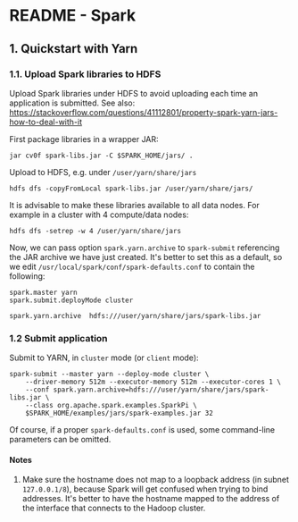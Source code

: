 # README - Spark

## 1. Quickstart with Yarn

### 1.1. Upload Spark libraries to HDFS

Upload Spark libraries under HDFS to avoid uploading each time an application is submitted. 
See also: https://stackoverflow.com/questions/41112801/property-spark-yarn-jars-how-to-deal-with-it

First package libraries in a wrapper JAR:

    jar cv0f spark-libs.jar -C $SPARK_HOME/jars/ .

Upload to HDFS, e.g. under `/user/yarn/share/jars`

    hdfs dfs -copyFromLocal spark-libs.jar /user/yarn/share/jars/

It is advisable to make these libraries available to all data nodes. For example in a cluster with 4 compute/data nodes:

    hdfs dfs -setrep -w 4 /user/yarn/share/jars

Now, we can pass option `spark.yarn.archive` to `spark-submit` referencing the JAR archive we have just created.
It's better to set this as a default, so we edit `/usr/local/spark/conf/spark-defaults.conf` to contain the following:

```
spark.master yarn
spark.submit.deployMode cluster

spark.yarn.archive  hdfs:///user/yarn/share/jars/spark-libs.jar
```

### 1.2 Submit application

Submit to YARN, in `cluster` mode (or `client` mode):

    spark-submit --master yarn --deploy-mode cluster \
        --driver-memory 512m --executor-memory 512m --executor-cores 1 \
        --conf spark.yarn.archive=hdfs:///user/yarn/share/jars/spark-libs.jar \
        --class org.apache.spark.examples.SparkPi \
        $SPARK_HOME/examples/jars/spark-examples.jar 32

Of course, if a proper `spark-defaults.conf` is used, some command-line parameters can be omitted.

#### Notes

 1. Make sure the hostname does not map to a loopback address (in subnet `127.0.0.1/8`), because Spark
 will get confused when trying to bind addresses. It's better to have the hostname mapped to the address
 of the interface that connects to the Hadoop cluster.

